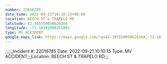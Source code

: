 ```yaml
---
number: 22016785
date_time: 2022-09-21T10:10:15+00:00
location: BEECH ST & TRAPELO RD
latitude: 42.385550058626364
longitude: -71.18391990251091
type: MV ACCIDENT
google_maps_link: https://maps.google.com/?q=42.385550058626364,-71.18391990251091
---
```


;;;;;;Incident #: 22016785  Date: 2022-09-21 10:10:15   Type: MV ACCIDENT;;;Location: BEECH ST & TRAPELO RD;;;
